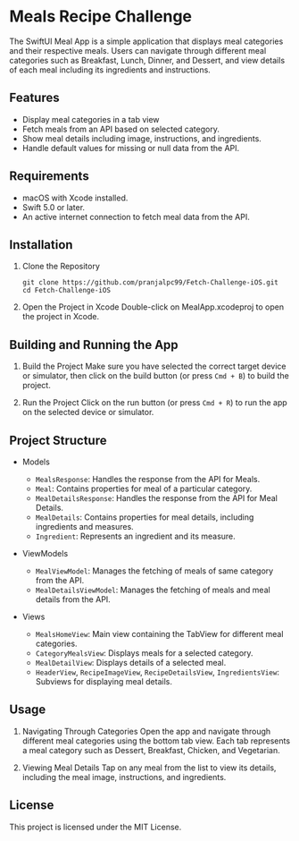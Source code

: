 # Meals Recipe Challenge 
The SwiftUI Meal App is a simple application that displays meal categories and their respective meals. Users can navigate through different meal categories such as Breakfast, Lunch, Dinner, and Dessert, and view details of each meal including its ingredients and instructions.

## Features
- Display meal categories in a tab view
- Fetch meals from an API based on selected category.
- Show meal details including image, instructions, and ingredients.
- Handle default values for missing or null data from the API.

## Requirements
- macOS with Xcode installed.
- Swift 5.0 or later.
- An active internet connection to fetch meal data from the API.

## Installation
1. Clone the Repository

   ```
   git clone https://github.com/pranjalpc99/Fetch-Challenge-iOS.git
   cd Fetch-Challenge-iOS
   ```
2. Open the Project in Xcode
   Double-click on MealApp.xcodeproj to open the project in Xcode.

## Building and Running the App
1. Build the Project
   Make sure you have selected the correct target device or simulator, then click on the build button (or press `Cmd + B`) to build the project.

2. Run the Project
   Click on the run button (or press `Cmd + R`) to run the app on the selected device or simulator.

## Project Structure
- Models
  - `MealsResponse`: Handles the response from the API for Meals.
  - `Meal`: Contains properties for meal of a particular category.
  - `MealDetailsResponse`: Handles the response from the API for Meal Details.
  - `MealDetails`: Contains properties for meal details, including ingredients and measures.
  - `Ingredient`: Represents an ingredient and its measure.
 
- ViewModels
  - `MealViewModel`: Manages the fetching of meals of same category from the API. 
  - `MealDetailsViewModel`: Manages the fetching of meals and meal details from the API.
 
- Views
  - `MealsHomeView`: Main view containing the TabView for different meal categories.
  - `CategoryMealsView`: Displays meals for a selected category.
  - `MealDetailView`: Displays details of a selected meal.
  - `HeaderView`, `RecipeImageView`, `RecipeDetailsView`, `IngredientsView`: Subviews for displaying meal details.
 
## Usage
1. Navigating Through Categories
   Open the app and navigate through different meal categories using the bottom tab view. Each tab represents a meal category such as Dessert, Breakfast, Chicken, and Vegetarian.

2. Viewing Meal Details
   Tap on any meal from the list to view its details, including the meal image, instructions, and ingredients.

## License
This project is licensed under the MIT License. 

